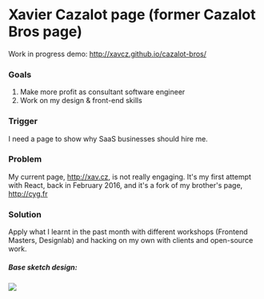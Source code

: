 # Xavier Cazalot page (former Cazalot Bros page)

Work in progress demo: http://xavcz.github.io/cazalot-bros/

### Goals
1. Make more profit as consultant software engineer
2. Work on my design & front-end skills

### Trigger
I need a page to show why SaaS businesses should hire me.

### Problem
My current page, http://xav.cz, is not really engaging. It's my first attempt with React, back in February 2016, and it's a fork of my brother's page, http://cyg.fr

### Solution
Apply what I learnt in the past month with different workshops (Frontend Masters, Designlab) and hacking on my own with clients and open-source work.

##### Base sketch design:

![](https://github.com/xavcz/cazalot-bros/blob/master/sketch-file.png)
